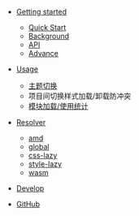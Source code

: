 -   [Getting started](quickStart.md)

    -   [Quick Start](quickStart.md)
    -   [Background](background.md)
    -   [API](api.md)
    -   [Advance](advance.md)

-   [Usage](usage.md)

    -   [主题切换](usage/theme.md)
    -   项目间切换样式加载/卸载防冲突
    -   [模块加载/使用统计](usage/module.md)

-   [Resolver](resolver.md)

    -   [amd](resolver/amd.md)
    -   [global](resolver/global.md)
    -   [css-lazy](resolver/css-lazy.md)
    -   [style-lazy](resolver/style-lazy.md)
    -   [wasm](resolver/wasm.md)

-   [Develop](develop.md)

-   [GitHub](https://github.com/rapiop/mod)

<!-- -   Translations

    -   [EN](/)
    -   [CN](/zh-cn/) -->

